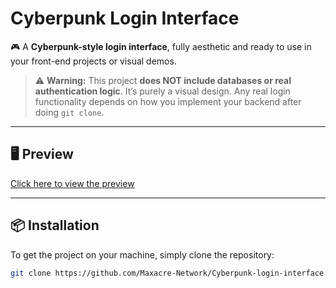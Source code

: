 # Cyberpunk Login Interface

🎮 A **Cyberpunk-style login interface**, fully aesthetic and ready to use in your front-end projects or visual demos.  

> ⚠️ **Warning:** This project **does NOT include databases or real authentication logic**. It’s purely a visual design. Any real login functionality depends on how you implement your backend after doing `git clone`.

---

## 🖥️ Preview

[Click here to view the preview](https://imgur.com/a/Zn4Oajs#wOa4BJt)

---

## 📦 Installation

To get the project on your machine, simply clone the repository:

```bash
git clone https://github.com/Maxacre-Network/Cyberpunk-login-interface.git
